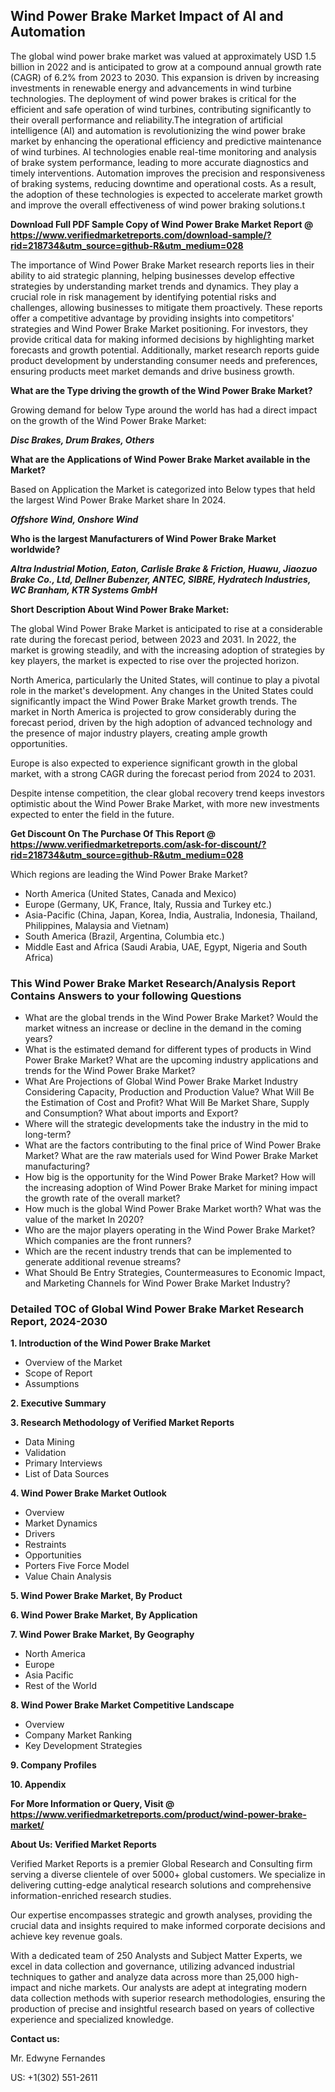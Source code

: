 <h2>Wind Power Brake Market Impact of AI and Automation</h2>The global wind power brake market was valued at approximately USD 1.5 billion in 2022 and is anticipated to grow at a compound annual growth rate (CAGR) of 6.2% from 2023 to 2030. This expansion is driven by increasing investments in renewable energy and advancements in wind turbine technologies. The deployment of wind power brakes is critical for the efficient and safe operation of wind turbines, contributing significantly to their overall performance and reliability.The integration of artificial intelligence (AI) and automation is revolutionizing the wind power brake market by enhancing the operational efficiency and predictive maintenance of wind turbines. AI technologies enable real-time monitoring and analysis of brake system performance, leading to more accurate diagnostics and timely interventions. Automation improves the precision and responsiveness of braking systems, reducing downtime and operational costs. As a result, the adoption of these technologies is expected to accelerate market growth and improve the overall effectiveness of wind power braking solutions.t</p><p id="" class=""><strong>Download Full PDF Sample Copy of Wind Power Brake Market Report @ <a href="https://www.verifiedmarketreports.com/download-sample/?rid=218734&utm_source=github-R&utm_medium=028" target="_blank">https://www.verifiedmarketreports.com/download-sample/?rid=218734&utm_source=github-R&utm_medium=028</a></strong></p><p>The importance of&nbsp;Wind Power Brake Market research reports lies in their ability to aid strategic planning, helping businesses develop effective strategies by understanding market trends and dynamics. They play a crucial role in risk management by identifying potential risks and challenges, allowing businesses to mitigate them proactively. These reports offer a competitive advantage by providing insights into competitors' strategies and Wind Power Brake Market positioning. For investors, they provide critical data for making informed decisions by highlighting market forecasts and growth potential. Additionally, market research reports guide product development by understanding consumer needs and preferences, ensuring products meet market demands and drive business growth.</p><p><strong>What are the&nbsp;Type driving the growth of the Wind Power Brake Market?</strong></p><p id="" class="">Growing demand for below Type around the world has had a direct impact on the growth of the Wind Power Brake Market:</p><em><strong>Disc Brakes, Drum Brakes, Others</strong></em></p><strong>What are the&nbsp;Applications&nbsp;of Wind Power Brake Market available in the Market?</strong></p><p id="" class="">Based on Application the Market is categorized into Below types that held the largest Wind Power Brake Market share In 2024.</p><em><strong>Offshore Wind, Onshore Wind</strong></em></p><strong>Who is the largest Manufacturers of Wind Power Brake Market worldwide?</strong></p><p><em><strong>Altra Industrial Motion, Eaton, Carlisle Brake & Friction, Huawu, Jiaozuo Brake Co., Ltd, Dellner Bubenzer, ANTEC, SIBRE, Hydratech Industries, WC Branham, KTR Systems GmbH</strong></em></p><p id="" class=""><strong>Short Description About Wind Power Brake Market:</strong></p><p>The global Wind Power Brake Market is anticipated to rise at a considerable rate during the forecast period, between 2023 and 2031. In 2022, the market is growing steadily, and with the increasing adoption of strategies by key players, the market is expected to rise over the projected horizon.</p><p>North America, particularly the United States, will continue to play a pivotal role in the market's development. Any changes in the United States could significantly impact the Wind Power Brake Market growth trends. The market in North America is projected to grow considerably during the forecast period, driven by the high adoption of advanced technology and the presence of major industry players, creating ample growth opportunities.</p><p>Europe is also expected to experience significant growth in the global market, with a strong CAGR during the forecast period from 2024 to 2031.</p><p>Despite intense competition, the clear global recovery trend keeps investors optimistic about the Wind Power Brake Market, with more new investments expected to enter the field in the future.</p><p id="" class=""><strong>Get Discount On The Purchase Of This Report @ <a href="https://www.verifiedmarketreports.com/ask-for-discount/?rid=218734&utm_source=github-R&utm_medium=028" target="_blank">https://www.verifiedmarketreports.com/ask-for-discount/?rid=218734&utm_source=github-R&utm_medium=028</a></strong></p>Which regions are leading the Wind Power Brake Market?</p><ul><li>North America (United States, Canada and Mexico)</li><li>Europe (Germany, UK, France, Italy, Russia and Turkey etc.)</li><li>Asia-Pacific (China, Japan, Korea, India, Australia, Indonesia, Thailand, Philippines, Malaysia and Vietnam)</li><li>South America (Brazil, Argentina, Columbia etc.)</li><li>Middle East and Africa (Saudi Arabia, UAE, Egypt, Nigeria and South Africa)</li></ul><h3 id="" class="">This Wind Power Brake Market Research/Analysis Report Contains Answers to your following Questions</h3><ul><li>What are the global trends in the Wind Power Brake Market? Would the market witness an increase or decline in the demand in the coming years?</li><li>What is the estimated demand for different types of products in Wind Power Brake Market? What are the upcoming industry applications and trends for the Wind Power Brake Market?</li><li>What Are Projections of Global Wind Power Brake Market Industry Considering Capacity, Production and Production Value? What Will Be the Estimation of Cost and Profit? What Will Be Market Share, Supply and Consumption? What about imports and Export?</li><li>Where will the strategic developments take the industry in the mid to long-term?</li><li>What are the factors contributing to the final price of Wind Power Brake Market? What are the raw materials used for Wind Power Brake Market manufacturing?</li><li>How big is the opportunity for the Wind Power Brake Market? How will the increasing adoption of Wind Power Brake Market for mining impact the growth rate of the overall market?</li><li>How much is the global Wind Power Brake Market worth? What was the value of the market In 2020?</li><li>Who are the major players operating in the Wind Power Brake Market? Which companies are the front runners?</li><li>Which are the recent industry trends that can be implemented to generate additional revenue streams?</li><li>What Should Be Entry Strategies, Countermeasures to Economic Impact, and Marketing Channels for Wind Power Brake Market Industry?</li></ul><h3 id="" class="">Detailed TOC of Global Wind Power Brake Market Research Report, 2024-2030</h3><p id="" class=""><strong>1. Introduction of the Wind Power Brake Market</strong></p><ul><li>Overview of the Market</li><li>Scope of Report</li><li>Assumptions</li></ul><p id="" class=""><strong>2. Executive Summary</strong></p><p id="" class=""><strong>3. Research Methodology of Verified Market Reports</strong></p><ul><li>Data Mining</li><li>Validation</li><li>Primary Interviews</li><li>List of Data Sources</li></ul><p id="" class=""><strong>4. Wind Power Brake Market Outlook</strong></p><ul><li>Overview</li><li>Market Dynamics</li><li>Drivers</li><li>Restraints</li><li>Opportunities</li><li>Porters Five Force Model</li><li>Value Chain Analysis</li></ul><p id="" class=""><strong>5. Wind Power Brake Market, By Product</strong></p><p id="" class=""><strong>6. Wind Power Brake Market, By Application</strong></p><p id="" class=""><strong>7. Wind Power Brake Market, By Geography</strong></p><ul><li>North America</li><li>Europe</li><li>Asia Pacific</li><li>Rest of the World</li></ul><p id="" class=""><strong>8. Wind Power Brake Market Competitive Landscape</strong></p><ul><li>Overview</li><li>Company Market Ranking</li><li>Key Development Strategies</li></ul><p id="" class=""><strong>9. Company Profiles</strong></p><p id="" class=""><strong>10. Appendix</strong></p><p id="" class=""><strong>For More Information or Query, Visit @ <a href="https://www.verifiedmarketreports.com/product/wind-power-brake-market/" target="_blank">https://www.verifiedmarketreports.com/product/wind-power-brake-market/</a></strong></p><p id="" class=""><strong>About Us: Verified Market Reports</strong></p><p id="" class="">Verified Market Reports is a premier Global Research and Consulting firm serving a diverse clientele of over 5000+ global customers. We specialize in delivering cutting-edge analytical research solutions and comprehensive information-enriched research studies.</p><p id="" class="">Our expertise encompasses strategic and growth analyses, providing the crucial data and insights required to make informed corporate decisions and achieve key revenue goals.</p><p id="" class="">With a dedicated team of 250 Analysts and Subject Matter Experts, we excel in data collection and governance, utilizing advanced industrial techniques to gather and analyze data across more than 25,000 high-impact and niche markets. Our analysts are adept at integrating modern data collection methods with superior research methodologies, ensuring the production of precise and insightful research based on years of collective experience and specialized knowledge.</p><p id="" class=""><strong>Contact us:</strong></p><p id="" class="">Mr. Edwyne Fernandes</p><p id="" class="">US: +1(302) 551-2611</p>